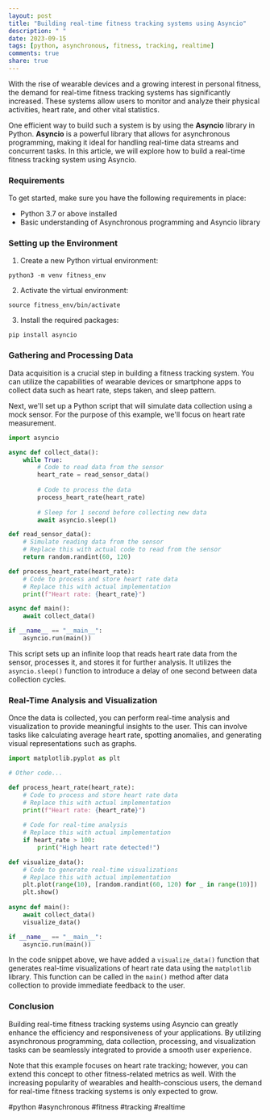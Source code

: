 ```yaml
---
layout: post
title: "Building real-time fitness tracking systems using Asyncio"
description: " "
date: 2023-09-15
tags: [python, asynchronous, fitness, tracking, realtime]
comments: true
share: true
---
```


With the rise of wearable devices and a growing interest in personal fitness, the demand for real-time fitness tracking systems has significantly increased. These systems allow users to monitor and analyze their physical activities, heart rate, and other vital statistics.

One efficient way to build such a system is by using the **Asyncio** library in Python. **Asyncio** is a powerful library that allows for asynchronous programming, making it ideal for handling real-time data streams and concurrent tasks. In this article, we will explore how to build a real-time fitness tracking system using Asyncio.

### Requirements

To get started, make sure you have the following requirements in place:

- Python 3.7 or above installed
- Basic understanding of Asynchronous programming and Asyncio library

### Setting up the Environment

1. Create a new Python virtual environment:
```
python3 -m venv fitness_env
```

2. Activate the virtual environment:
```
source fitness_env/bin/activate
```

3. Install the required packages:
```
pip install asyncio
```

### Gathering and Processing Data

Data acquisition is a crucial step in building a fitness tracking system. You can utilize the capabilities of wearable devices or smartphone apps to collect data such as heart rate, steps taken, and sleep pattern.

Next, we'll set up a Python script that will simulate data collection using a mock sensor. For the purpose of this example, we'll focus on heart rate measurement.

```python
import asyncio

async def collect_data():
    while True:
        # Code to read data from the sensor
        heart_rate = read_sensor_data()
        
        # Code to process the data
        process_heart_rate(heart_rate)
        
        # Sleep for 1 second before collecting new data
        await asyncio.sleep(1)

def read_sensor_data():
    # Simulate reading data from the sensor
    # Replace this with actual code to read from the sensor
    return random.randint(60, 120)

def process_heart_rate(heart_rate):
    # Code to process and store heart rate data
    # Replace this with actual implementation
    print(f"Heart rate: {heart_rate}")

async def main():
    await collect_data()

if __name__ == "__main__":
    asyncio.run(main())
```

This script sets up an infinite loop that reads heart rate data from the sensor, processes it, and stores it for further analysis. It utilizes the `asyncio.sleep()` function to introduce a delay of one second between data collection cycles.

### Real-Time Analysis and Visualization

Once the data is collected, you can perform real-time analysis and visualization to provide meaningful insights to the user. This can involve tasks like calculating average heart rate, spotting anomalies, and generating visual representations such as graphs.

```python
import matplotlib.pyplot as plt

# Other code...

def process_heart_rate(heart_rate):
    # Code to process and store heart rate data
    # Replace this with actual implementation
    print(f"Heart rate: {heart_rate}")
    
    # Code for real-time analysis
    # Replace this with actual implementation
    if heart_rate > 100:
        print("High heart rate detected!")

def visualize_data():
    # Code to generate real-time visualizations
    # Replace this with actual implementation
    plt.plot(range(10), [random.randint(60, 120) for _ in range(10)])
    plt.show()
    
async def main():
    await collect_data()
    visualize_data()

if __name__ == "__main__":
    asyncio.run(main())
```

In the code snippet above, we have added a `visualize_data()` function that generates real-time visualizations of heart rate data using the `matplotlib` library. This function can be called in the `main()` method after data collection to provide immediate feedback to the user.

### Conclusion

Building real-time fitness tracking systems using Asyncio can greatly enhance the efficiency and responsiveness of your applications. By utilizing asynchronous programming, data collection, processing, and visualization tasks can be seamlessly integrated to provide a smooth user experience.

Note that this example focuses on heart rate tracking; however, you can extend this concept to other fitness-related metrics as well. With the increasing popularity of wearables and health-conscious users, the demand for real-time fitness tracking systems is only expected to grow.

#python #asynchronous #fitness #tracking #realtime